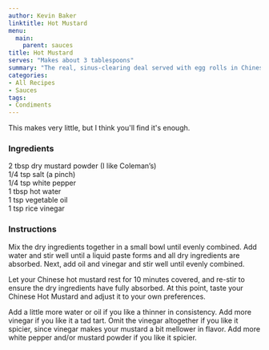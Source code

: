 ```yaml
---
author: Kevin Baker
linktitle: Hot Mustard
menu:
  main:
    parent: sauces
title: Hot Mustard
serves: "Makes about 3 tablespoons"
summary: "The real, sinus-clearing deal served with egg rolls in Chinese-American restaurants."
categories:
- All Recipes
- Sauces
tags:
- Condiments
---
```

This makes very little, but I think you'll find it's enough.

### Ingredients

<div class="ingredient-list">

2 tbsp dry mustard powder (I like Coleman’s)  
1/4 tsp salt (a pinch)  
1/4 tsp white pepper  
1 tbsp hot water  
1 tsp vegetable oil  
1 tsp rice vinegar  

</div>

### Instructions
Mix the dry ingredients together in a small bowl until evenly combined. Add water and stir well until a liquid paste forms and all dry ingredients are absorbed. Next, add oil and vinegar and stir well until evenly combined.

Let your Chinese hot mustard rest for 10 minutes covered, and re-stir to ensure the dry ingredients have fully absorbed. At this point, taste your Chinese Hot Mustard and adjust it to your own preferences.

Add a little more water or oil if you like a thinner in consistency. Add more vinegar if you like it a tad tart. Omit the vinegar altogether if you like it spicier, since vinegar makes your mustard a bit mellower in flavor. Add more white pepper and/or mustard powder if you like it spicier.